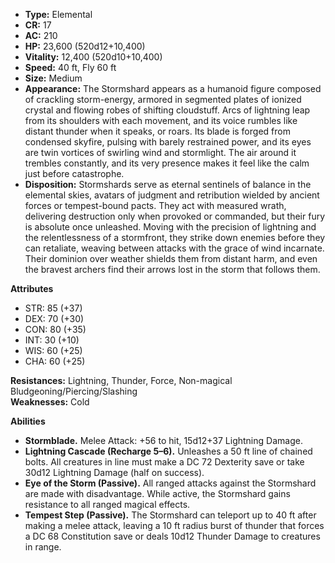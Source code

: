 - **Type:** Elemental
- **CR:** 17
- **AC:** 210
- **HP:** 23,600 (520d12+10,400)
- **Vitality:** 12,400 (520d10+10,400)
- **Speed:** 40 ft, Fly 60 ft
- **Size:** Medium
- **Appearance:** The Stormshard appears as a humanoid figure composed of crackling storm-energy, armored in segmented plates of ionized crystal and flowing robes of shifting cloudstuff. Arcs of lightning leap from its shoulders with each movement, and its voice rumbles like distant thunder when it speaks, or roars. Its blade is forged from condensed skyfire, pulsing with barely restrained power, and its eyes are twin vortices of swirling wind and stormlight. The air around it trembles constantly, and its very presence makes it feel like the calm just before catastrophe.
- **Disposition:** Stormshards serve as eternal sentinels of balance in the elemental skies, avatars of judgment and retribution wielded by ancient forces or tempest-bound pacts. They act with measured wrath, delivering destruction only when provoked or commanded, but their fury is absolute once unleashed. Moving with the precision of lightning and the relentlessness of a stormfront, they strike down enemies before they can retaliate, weaving between attacks with the grace of wind incarnate. Their dominion over weather shields them from distant harm, and even the bravest archers find their arrows lost in the storm that follows them.

**Attributes**
- STR: 85 (+37)
- DEX: 70 (+30)
- CON: 80 (+35)
- INT: 30 (+10)
- WIS: 60 (+25)
- CHA: 60 (+25)

**Resistances:** Lightning, Thunder, Force, Non-magical Bludgeoning/Piercing/Slashing  
**Weaknesses:** Cold

**Abilities**
- **Stormblade.** Melee Attack: +56 to hit, 15d12+37 Lightning Damage.
- **Lightning Cascade (Recharge 5–6).** Unleashes a 50 ft line of chained bolts. All creatures in line must make a DC 72 Dexterity save or take 30d12 Lightning Damage (half on success).
- **Eye of the Storm (Passive).** All ranged attacks against the Stormshard are made with disadvantage. While active, the Stormshard gains resistance to all ranged magical effects.
- **Tempest Step (Passive).** The Stormshard can teleport up to 40 ft after making a melee attack, leaving a 10 ft radius burst of thunder that forces a DC 68 Constitution save or deals 10d12 Thunder Damage to creatures in range.